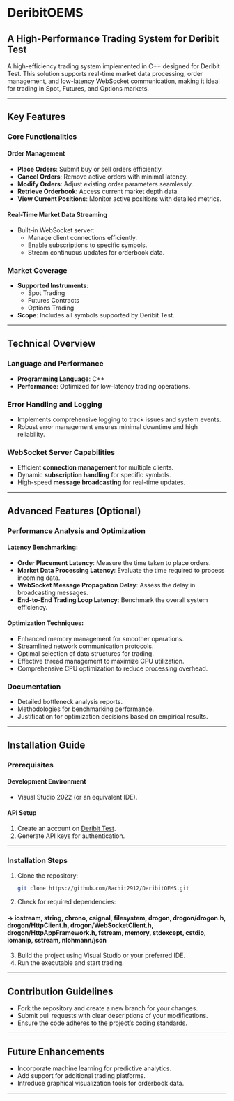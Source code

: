 # DeribitOEMS
## A High-Performance Trading System for Deribit Test

A high-efficiency trading system implemented in C++ designed for Deribit Test. This solution supports real-time market data processing, order management, and low-latency WebSocket communication, making it ideal for trading in Spot, Futures, and Options markets.

---

## Key Features

### Core Functionalities

#### **Order Management**
- **Place Orders**: Submit buy or sell orders efficiently.
- **Cancel Orders**: Remove active orders with minimal latency.
- **Modify Orders**: Adjust existing order parameters seamlessly.
- **Retrieve Orderbook**: Access current market depth data.
- **View Current Positions**: Monitor active positions with detailed metrics.

#### **Real-Time Market Data Streaming**
- Built-in WebSocket server:
  - Manage client connections efficiently.
  - Enable subscriptions to specific symbols.
  - Stream continuous updates for orderbook data.

### Market Coverage
- **Supported Instruments**:
  - Spot Trading
  - Futures Contracts
  - Options Trading
- **Scope**: Includes all symbols supported by Deribit Test.

---

## Technical Overview

### Language and Performance
- **Programming Language**: C++
- **Performance**: Optimized for low-latency trading operations.

### Error Handling and Logging
- Implements comprehensive logging to track issues and system events.
- Robust error management ensures minimal downtime and high reliability.

### WebSocket Server Capabilities
- Efficient **connection management** for multiple clients.
- Dynamic **subscription handling** for specific symbols.
- High-speed **message broadcasting** for real-time updates.

---

## Advanced Features (Optional)

### Performance Analysis and Optimization
#### Latency Benchmarking:
- **Order Placement Latency**: Measure the time taken to place orders.
- **Market Data Processing Latency**: Evaluate the time required to process incoming data.
- **WebSocket Message Propagation Delay**: Assess the delay in broadcasting messages.
- **End-to-End Trading Loop Latency**: Benchmark the overall system efficiency.

#### Optimization Techniques:
- Enhanced memory management for smoother operations.
- Streamlined network communication protocols.
- Optimal selection of data structures for trading.
- Effective thread management to maximize CPU utilization.
- Comprehensive CPU optimization to reduce processing overhead.

### Documentation
- Detailed bottleneck analysis reports.
- Methodologies for benchmarking performance.
- Justification for optimization decisions based on empirical results.

---

## Installation Guide

### Prerequisites

#### Development Environment
- Visual Studio 2022 (or an equivalent IDE).



#### API Setup
1. Create an account on [Deribit Test](https://test.deribit.com/).
2. Generate API keys for authentication.

---

### Installation Steps
1. Clone the repository:
   ```bash
   git clone https://github.com/Rachit2912/DeribitOEMS.git
   ```
2. Check for required dependencies: 
  #### -> iostream, string, chrono, csignal, filesystem, drogon, drogon/drogon.h, drogon/HttpClient.h, drogon/WebSocketClient.h, drogon/HttpAppFramework.h, fstream, memory, stdexcept, cstdio, iomanip, sstream, nlohmann/json


3. Build the project using Visual Studio or your preferred IDE.
4. Run the executable and start trading.

---

## Contribution Guidelines
- Fork the repository and create a new branch for your changes.
- Submit pull requests with clear descriptions of your modifications.
- Ensure the code adheres to the project’s coding standards.

---

## Future Enhancements
- Incorporate machine learning for predictive analytics.
- Add support for additional trading platforms.
- Introduce graphical visualization tools for orderbook data.

---
